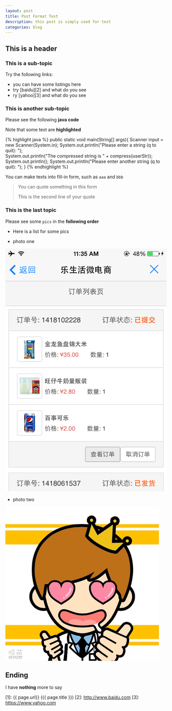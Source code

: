 ```yaml
---
layout: post
title: Post Format Test
description: this post is simply used for test
categories: blog
---
```


## This is a header 

### This is a sub-topic

Try the following links:

* you can have some listings here
* try [baidu][2] and what do you see
* ry [yahoo][3] and what do you see



### This is another sub-topic

Please see the following **java code**

Note that some text are **highlighted**

{% highlight java %}
public static void main(String[] args){
	Scanner input = new Scanner(System.in);
	System.out.println("Please enter a string (q to quit): ");  	
	System.out.println("The compressed string is " + compress(userStr));
	System.out.println();
	System.out.println("Please enter another string (q to quit): ");
}
{% endhighlight %}


You can make texts into fill-in form, such as `aaa` and `bbb`


> You can quote something in this form
>
> This is the second line of your quote



### This is the last topic

Please see some `pics` in the **following order**

* Here is a list for some pics

* photo one

![test1](/images/test/test1.PNG)

* photo two

![test2](/images/test/test2.jpeg)


## Ending
I have **nothing** more to say


[startupjing]:    http://startupjing.github.io  "startupjing"
[1]:    {{ page.url}}  ({{ page.title }})
[2]: http://www.baidu.com
[3]: https://www.yahoo.com



